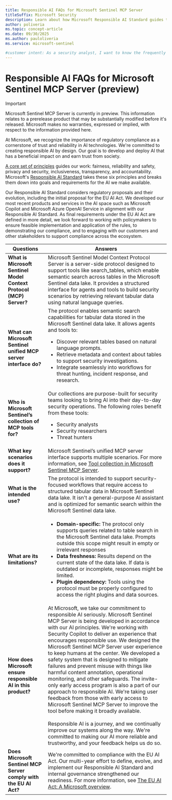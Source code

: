 ```yaml
---
title: Responsible AI FAQs for Microsoft Sentinel MCP Server
titleSuffix: Microsoft Security  
description: Learn about how Microsoft Responsible AI Standard guides the development and use of Microsoft Sentinel's collection of Model Context Protocol (MCP) tools 
author: poliveria
ms.topic: concept-article
ms.date: 09/30/2025
ms.author: pauloliveria
ms.service: microsoft-sentinel

#customer intent: As a security analyst, I want to know the frequently asked questions about responsible AI in relation to using Microsoft Sentinel's collection of MCP tools 
---
```


# Responsible AI FAQs for Microsoft Sentinel MCP Server (preview)

> [!IMPORTANT]
> Microsoft Sentinel MCP Server is currently in preview.
> This information relates to a prerelease product that may be substantially modified before it's released. Microsoft makes no warranties, expressed or implied, with respect to the information provided here.

At Microsoft, we recognize the importance of regulatory compliance as a cornerstone of trust and reliability in AI technologies. We're committed to creating responsible AI by design. Our goal is to develop and deploy AI that has a beneficial impact on and earn trust from society. 

[A core set of principles](https://www.microsoft.com/ai/principles-and-approach) guides our work: fairness, reliability and safety, privacy and security, inclusiveness, transparency, and accountability. Microsoft's [Responsible AI Standard](https://www.microsoft.com/ai/responsible-ai) takes these six principles and breaks them down into goals and requirements for the AI we make available. 

Our Responsible AI Standard considers regulatory proposals and their evolution, including the initial proposal for the EU AI Act. We developed our most recent products and services in the AI space such as Microsoft Copilot and Microsoft Azure OpenAI Service in alignment with our Responsible AI Standard. As final requirements under the EU AI Act are defined in more detail, we look forward to working with policymakers to ensure feasible implementation and application of the rules, to demonstrating our compliance, and to engaging with our customers and other stakeholders to support compliance across the ecosystem. 

| Questions | Answers | 
|----------|----------|
| **What is Microsoft Sentinel Model Context Protocol (MCP) Server?**  | Microsoft Sentinel Model Context Protocol Server is a server-side protocol designed to support tools like search_tables, which enable semantic search across tables in the Microsoft Sentinel data lake. It provides a structured interface for agents and tools to build security scenarios by retrieving relevant tabular data using natural language queries.  | 
| **What can Microsoft Sentinel unified MCP server interface do?** | The protocol enables semantic search capabilities for tabular data stored in the Microsoft Sentinel data lake. It allows agents and tools to:<ul><li>Discover relevant tables based on natural language prompts.<li>Retrieve metadata and context about tables to support security investigations.<li>Integrate seamlessly into workflows for threat hunting, incident response, and research.</ul> | 
|**Who is Microsoft Sentinel’s collection of MCP tools for?** |Our collections are purpose-built for security teams looking to bring AI into their day-to-day security operations. The following roles benefit from these tools:<ul><li>Security analysts<li>Security researchers<li>Threat hunters</ul> |
|**What key scenarios does it support?** |Microsoft Sentinel’s unified MCP server interface supports multiple scenarios. For more information, see [Tool collection in Microsoft Sentinel MCP Server](sentinel-mcp-tools-overview.md). |
|**What is the intended use?** |The protocol is intended to support security-focused workflows that require access to structured tabular data in Microsoft Sentinel data lake. It isn't a general-purpose AI assistant and is optimized for semantic search within the Microsoft Sentinel data lake.  |
|**What are its limitations?** | <ul><li>**Domain-specific:** The protocol only supports queries related to table search in the Microsoft Sentinel data lake. Prompts outside this scope might result in empty or irrelevant responses<li>**Data freshness:** Results depend on the current state of the data lake. If data is outdated or incomplete, responses might be limited.<li>**Plugin dependency:** Tools using the protocol must be properly configured to access the right plugins and data sources. </ul>|
|**How does Microsoft ensure responsible AI in this product?** |At Microsoft, we take our commitment to responsible AI seriously. Microsoft Sentinel MCP Server is being developed in accordance with our AI principles. We're working with Security Copilot to deliver an experience that encourages responsible use. We designed the Microsoft Sentinel MCP Server user experience to keep humans at the center. We developed a safety system that is designed to mitigate failures and prevent misuse with things like harmful content annotation, operational monitoring, and other safeguards. The invite-only early access program is also a part of our approach to responsible AI. We're taking user feedback from those with early access to Microsoft Sentinel MCP Server to improve the tool before making it broadly available.<br><br>Responsible AI is a journey, and we continually improve our systems along the way. We're committed to making our AI more reliable and trustworthy, and your feedback helps us do so. |
|**Does Microsoft Sentinel MCP Server comply with the EU AI Act?** | We're committed to compliance with the EU AI Act. Our multi-year effort to define, evolve, and implement our Responsible AI Standard and internal governance strengthened our readiness. For more information, see [The EU AI Act: A Microsoft overview](https://www.microsoft.com/trust-center/compliance/eu-ai-act).|